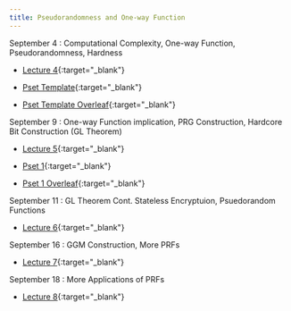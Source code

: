 ```yaml
---
title: Pseudorandomness and One-way Function
---
```


September 4
: Computational Complexity, One-way Function, Pseudorandomness, Hardness
  - [Lecture 4](slides/Lecture4.pptx){:target="_blank"}  

  - [Pset Template](psets/CS55500_Pset_Template.zip){:target="_blank"}  

  - [Pset Template Overleaf](https://www.overleaf.com/read/tznkpjbfwssm#5d8075){:target="_blank"}

September 9
: One-way Function implication, PRG Construction, Hardcore Bit Construction (GL Theorem)
  - [Lecture 5](slides/Lecture5.pptx){:target="_blank"}  

  - [Pset 1](psets/CS55500_Pset_1.zip){:target="_blank"}  

  - [Pset 1 Overleaf](https://www.overleaf.com/read/grqcjktnyzwr#73fa80){:target="_blank"}

September 11
: GL Theorem Cont. Stateless Encryptuion, Psuedorandom Functions
  - [Lecture 6](slides/Lecture6.pptx){:target="_blank"} 

September 16
: GGM Construction, More PRFs
  - [Lecture 7](slides/Lecture7.pptx){:target="_blank"} 

September 18
: More Applications of PRFs
  - [Lecture 8](slides/Lecture8.pptx){:target="_blank"} 
